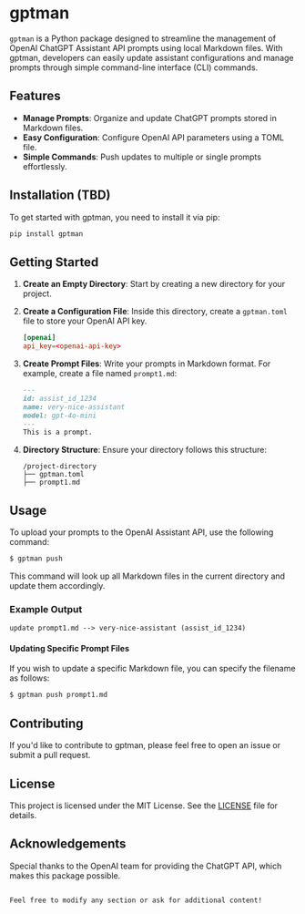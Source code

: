 # gptman

`gptman` is a Python package designed to streamline the management of OpenAI ChatGPT Assistant API prompts using local Markdown files. With gptman, developers can easily update assistant configurations and manage prompts through simple command-line interface (CLI) commands.

## Features

- **Manage Prompts**: Organize and update ChatGPT prompts stored in Markdown files.
- **Easy Configuration**: Configure OpenAI API parameters using a TOML file.
- **Simple Commands**: Push updates to multiple or single prompts effortlessly.

## Installation (TBD)

To get started with gptman, you need to install it via pip:

```bash
pip install gptman
```

## Getting Started

1. **Create an Empty Directory**: Start by creating a new directory for your project. 

2. **Create a Configuration File**: Inside this directory, create a `gptman.toml` file to store your OpenAI API key.

   ```toml
   [openai]
   api_key=<openai-api-key>
   ```

3. **Create Prompt Files**: Write your prompts in Markdown format. For example, create a file named `prompt1.md`:

   ```markdown
   ---
   id: assist_id_1234
   name: very-nice-assistant
   model: gpt-4o-mini
   ---
   This is a prompt.
   ```

4. **Directory Structure**: Ensure your directory follows this structure:

   ```
   /project-directory
   ├── gptman.toml
   ├── prompt1.md
   ```

## Usage

To upload your prompts to the OpenAI Assistant API, use the following command:

```bash
$ gptman push
```

This command will look up all Markdown files in the current directory and update them accordingly.

### Example Output

```plaintext
update prompt1.md --> very-nice-assistant (assist_id_1234)
```

#### Updating Specific Prompt Files

If you wish to update a specific Markdown file, you can specify the filename as follows:

```bash
$ gptman push prompt1.md
```

## Contributing

If you'd like to contribute to gptman, please feel free to open an issue or submit a pull request.

## License

This project is licensed under the MIT License. See the [LICENSE](LICENSE) file for details.

## Acknowledgements

Special thanks to the OpenAI team for providing the ChatGPT API, which makes this package possible.
```

Feel free to modify any section or ask for additional content!

